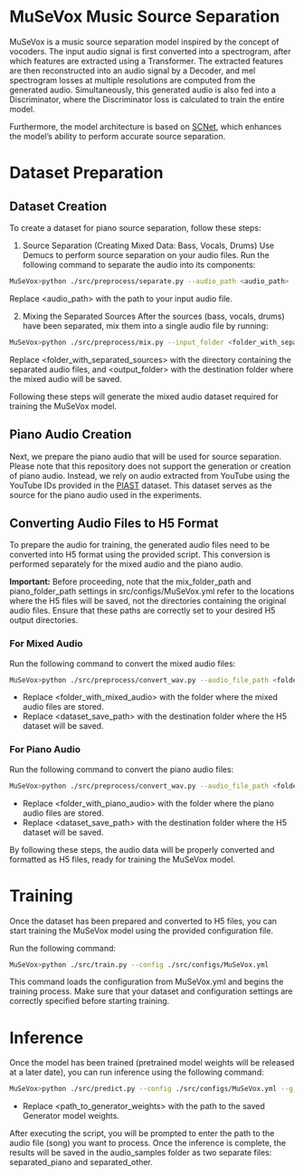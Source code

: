 # MuSeVox Music Source Separation
MuSeVox is a music source separation model inspired by the concept of vocoders. The input audio signal is first converted into a spectrogram, after which features are extracted using a Transformer. The extracted features are then reconstructed into an audio signal by a Decoder, and mel spectrogram losses at multiple resolutions are computed from the generated audio. Simultaneously, this generated audio is also fed into a Discriminator, where the Discriminator loss is calculated to train the entire model.

Furthermore, the model architecture is based on [SCNet](https://arxiv.org/abs/2401.13276), which enhances the model’s ability to perform accurate source separation.

# Dataset Preparation
## Dataset Creation
To create a dataset for piano source separation, follow these steps:

1. Source Separation (Creating Mixed Data: Bass, Vocals, Drums)
Use Demucs to perform source separation on your audio files. Run the following command to separate the audio into its components:

```bash
MuSeVox>python ./src/preprocess/separate.py --audio_path <audio_path>
```
Replace <audio_path> with the path to your input audio file.

2. Mixing the Separated Sources
After the sources (bass, vocals, drums) have been separated, mix them into a single audio file by running:
```bash
MuSeVox>python ./src/preprocess/mix.py --input_folder <folder_with_separated_sources> --output_folder <output_folder> --sampling_rate 22050
```
Replace <folder_with_separated_sources> with the directory containing the separated audio files, and <output_folder> with the destination folder where the mixed audio will be saved.

Following these steps will generate the mixed audio dataset required for training the MuSeVox model.

## Piano Audio Creation
Next, we prepare the piano audio that will be used for source separation. Please note that this repository does not support the generation or creation of piano audio. Instead, we rely on audio extracted from YouTube using the YouTube IDs provided in the [PIAST](https://hayeonbang.github.io/PIAST_dataset/) dataset. This dataset serves as the source for the piano audio used in the experiments.

## Converting Audio Files to H5 Format
To prepare the audio for training, the generated audio files need to be converted into H5 format using the provided script. This conversion is performed separately for the mixed audio and the piano audio.

**Important:**
Before proceeding, note that the mix_folder_path and piano_folder_path settings in src/configs/MuSeVox.yml refer to the locations where the H5 files will be saved, not the directories containing the original audio files. Ensure that these paths are correctly set to your desired H5 output directories.

### For Mixed Audio
Run the following command to convert the mixed audio files:

```bash
MuSeVox>python ./src/preprocess/convert_wav.py --audio_file_path <folder_with_mixed_audio> --sampling_rate 22050 --source mix --dataset_path <dataset_save_path>
```

- Replace <folder_with_mixed_audio> with the folder where the mixed audio files are stored.
- Replace <dataset_save_path> with the destination folder where the H5 dataset will be saved.

### For Piano Audio
Run the following command to convert the piano audio files:

```bash
MuSeVox>python ./src/preprocess/convert_wav.py --audio_file_path <folder_with_piano_audio> --sampling_rate 22050 --source piano --dataset_path <dataset_save_path>
```

- Replace <folder_with_piano_audio> with the folder where the piano audio files are stored.
- Replace <dataset_save_path> with the destination folder where the H5 dataset will be saved.

By following these steps, the audio data will be properly converted and formatted as H5 files, ready for training the MuSeVox model.


# Training
Once the dataset has been prepared and converted to H5 files, you can start training the MuSeVox model using the provided configuration file.

Run the following command:

```bash
MuSeVox>python ./src/train.py --config ./src/configs/MuSeVox.yml
```
This command loads the configuration from MuSeVox.yml and begins the training process. Make sure that your dataset and configuration settings are correctly specified before starting training.


# Inference
Once the model has been trained (pretrained model weights will be released at a later date), you can run inference using the following command:

```bash
MuSeVox>python ./src/predict.py --config ./src/configs/MuSeVox.yml --g_checkpoint_path <path_to_generator_weights>
```

- Replace <path_to_generator_weights> with the path to the saved Generator model weights.

After executing the script, you will be prompted to enter the path to the audio file (song) you want to process. Once the inference is complete, the results will be saved in the audio_samples folder as two separate files: separated_piano and separated_other.
